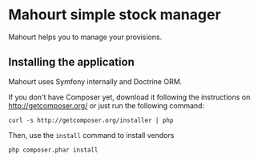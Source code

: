 Mahourt simple stock manager
============================

Mahourt helps you to manage your provisions.

Installing the application
--------------------------

Mahourt uses Symfony internally and Doctrine ORM.

If you don't have Composer yet, download it following the instructions on
http://getcomposer.org/ or just run the following command:

    curl -s http://getcomposer.org/installer | php

Then, use the `install` command to install vendors

    php composer.phar install
